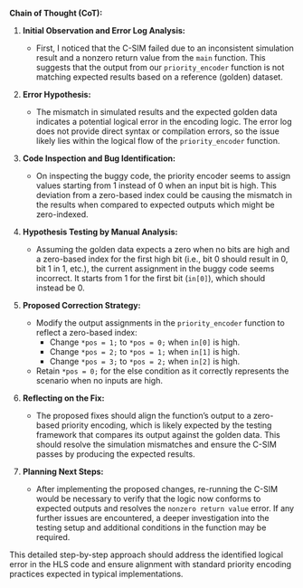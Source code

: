 **Chain of Thought (CoT):**

1. **Initial Observation and Error Log Analysis:**
   - First, I noticed that the C-SIM failed due to an inconsistent simulation result and a nonzero return value from the `main` function. This suggests that the output from our `priority_encoder` function is not matching expected results based on a reference (golden) dataset.

2. **Error Hypothesis:**
   - The mismatch in simulated results and the expected golden data indicates a potential logical error in the encoding logic. The error log does not provide direct syntax or compilation errors, so the issue likely lies within the logical flow of the `priority_encoder` function.

3. **Code Inspection and Bug Identification:**
   - On inspecting the buggy code, the priority encoder seems to assign values starting from 1 instead of 0 when an input bit is high. This deviation from a zero-based index could be causing the mismatch in the results when compared to expected outputs which might be zero-indexed.

4. **Hypothesis Testing by Manual Analysis:**
   - Assuming the golden data expects a zero when no bits are high and a zero-based index for the first high bit (i.e., bit 0 should result in 0, bit 1 in 1, etc.), the current assignment in the buggy code seems incorrect. It starts from 1 for the first bit (`in[0]`), which should instead be 0.

5. **Proposed Correction Strategy:**
   - Modify the output assignments in the `priority_encoder` function to reflect a zero-based index:
     - Change `*pos = 1;` to `*pos = 0;` when `in[0]` is high.
     - Change `*pos = 2;` to `*pos = 1;` when `in[1]` is high.
     - Change `*pos = 3;` to `*pos = 2;` when `in[2]` is high.
   - Retain `*pos = 0;` for the else condition as it correctly represents the scenario when no inputs are high.

6. **Reflecting on the Fix:**
   - The proposed fixes should align the function’s output to a zero-based priority encoding, which is likely expected by the testing framework that compares its output against the golden data. This should resolve the simulation mismatches and ensure the C-SIM passes by producing the expected results.

7. **Planning Next Steps:**
   - After implementing the proposed changes, re-running the C-SIM would be necessary to verify that the logic now conforms to expected outputs and resolves the `nonzero return value` error. If any further issues are encountered, a deeper investigation into the testing setup and additional conditions in the function may be required.

This detailed step-by-step approach should address the identified logical error in the HLS code and ensure alignment with standard priority encoding practices expected in typical implementations.